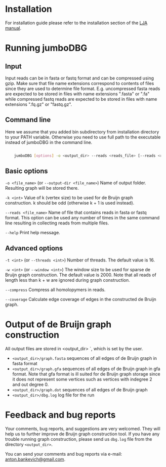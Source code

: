 Installation
=================

For installation guide please refer to the installation section of the [LJA manual](lja_manual.md).

Running jumboDBG
=================

Input
-------------------------------------
Input reads can be in fasta or fastq format and can be compressed using gzip.
Make sure that file name extensions correspond to contents of files since they are used to determine file format.
E.g. uncompressed fasta reads are expected to be stored in files with name extensions ".fasta" or ".fa" while compressed fastq reads are expected to be stored in files with name extensions ".fq.gz" or "fastq.gz".

Command line
-------------------------------------
Here we assume that you added bin subdirectory from installation directory to your PATH variable.
Otherwise you need to use full path to the executable instead of jumboDBG in the command line.

``` bash

    jumboDBG [options] -o <output_dir> --reads <reads_file> [--reads <reads_file2> ...] -k <int>
```

## Basic options

`-o <file_name>` (or `--output-dir <file_name>`)
Name of output folder. Resulting graph will be stored there.

`-k <int>`
Value of k (vertex size) to be used for de Bruijn graph construction. k should be odd (otherwise k + 1 is used instead).

`--reads <file_name>`
Name of file that contains reads in fasta or fastq format. This option can be used any number of times in the same command line resulting in collecting reads from multiple files.

`--help`
Print help message.

## Advanced options
`-t <int>` (or `--threads <int>`)
Number of threads. The default value is 16.

`-w <int>` (or `--window <int>`)
The window size to be used for sparse de Bruijn graph construction. The default value is 2000. Note that all reads of length less than k + w are ignored during graph construction.

`--compress` Compress all homolopymers in reads.

`--coverage`
Calculate edge coverage of edges in the constructed de Bruijn graph.

Output of de Bruijn graph construction
=================

All output files are stored in <output_dir> `, which is set by the user.

-   `<output_dir>/graph.fasta` sequences of all edges of de Bruijn graph in fasta format
-   `<output_dir>/graph.gfa` sequences of all edges of de Bruijn graph in gfa format. Note that gfa format is ill suited for de Bruijn graph storage since it does not represent some vertices such as vertices with indegree 2 and out degree 0.
-   `<output_dir>/graph.dot` sequences of all edges of de Bruijn graph
-   `<output_dir>/dbg.log` log file for the run

Feedback and bug reports
=================

Your comments, bug reports, and suggestions are very welcomed.
They will help us to further improve de Bruijn graph construction tool.
If you have any trouble running graph construction, please send us `dbg.log` file from the directory `<output_dir>`.

You can send your comments and bug reports via e-mail: [anton.bankevich@gmail.com](emailto:anton.bankevich@gmail.com).

